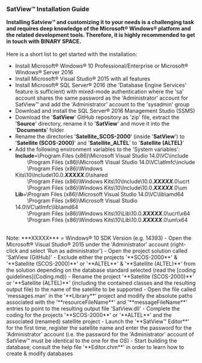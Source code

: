 ### SatView™ Installation Guide<br />
**Installing Satview™ and customizing it to your needs is a challenging task and requires deep knowledge of the Microsoft® Windows® platform and the related development tools. Therefore, it is highly recommended to get in touch with BINARY SPACE.**<br /><br />Here is a short list to get started with the installation:
- Install Microsoft® Windows® 10 Professional/Enterprise or Microsoft® Windows® Server 2016
- Install Microsoft® Visual Studio® 2015 with all features
- Install Microsoft® SQL Server® 2016 (the 'Database Engine Services' feature is sufficient) with mixed-mode authentication where the 'sa' account shares the same password as the 'Administrator' account for SatView™ and add the 'Administrator' account to the 'sysadmin' group
- Download and install the SQL Server® 2016 Management Studio (SSMS)
- Download the '**SatView**' GitHub repository as 'zip' file, extract the '**Source**' directory, rename it to '**SatView**' and move it into the '**Documents**' folder
- Rename the directories '**Satellite_SCOS-2000**' (inside '**SatView**') to '**Satellite (SCOS-2000)**' and '**Satellite_ALTEL**' to '**Satellite (ALTEL)**'
- Add the following environment variables to the 'System variables':<br />
**Include**=\Program Files (x86)\Microsoft Visual Studio 14.0\VC\include<br />&nbsp;&nbsp;&nbsp;&nbsp;&nbsp;&nbsp;&nbsp;&nbsp;\Program Files (x86)\Microsoft Visual Studio 14.0\VC\atlmfc\include<br />&nbsp;&nbsp;&nbsp;&nbsp;&nbsp;&nbsp;&nbsp;&nbsp;\Program Files (x86)\Windows Kits\10\Include\10.0.***XXXXX***.0\shared<br />&nbsp;&nbsp;&nbsp;&nbsp;&nbsp;&nbsp;&nbsp;&nbsp;\Program Files (x86)\Windows Kits\10\Include\10.0.***XXXXX***.0\ucrt<br />&nbsp;&nbsp;&nbsp;&nbsp;&nbsp;&nbsp;&nbsp;&nbsp;\Program Files (x86)\Windows Kits\10\Include\10.0.***XXXXX***.0\um<br />
**Lib**=\Program Files (x86)\Microsoft Visual Studio 14.0\VC\lib\amd64<br />&nbsp;&nbsp;&nbsp;&nbsp;&nbsp;&nbsp;&nbsp;&nbsp;\Program Files (x86)\Microsoft Visual Studio 14.0\VC\atlmfc\lib\amd64<br />&nbsp;&nbsp;&nbsp;&nbsp;&nbsp;&nbsp;&nbsp;&nbsp;\Program Files (x86)\Windows Kits\10\Lib\10.0.***XXXXX***.0\ucrt\x64<br />&nbsp;&nbsp;&nbsp;&nbsp;&nbsp;&nbsp;&nbsp;&nbsp;\Program Files (x86)\Windows Kits\10\Lib\10.0.***XXXXX***.0\um\x64
<br />
Note: ***XXXXX*** = Windows® 10 SDK Version (e.g. 14393)
- Open the Microsoft® Visual Studio® 2015 under the 'Administrator' account (right-click and select 'Run as administrator')
- Open the project solution called 'SatView (GitHub)'
- Exclude either the projects '**SCOS-2000**' & '**Satellite (SCOS-2000)**' or '**ALTEL**' & '**Satellite (ALTEL)**' from the solution  depending on the database standard selected (read the [coding guidelines](Coding.md))
- Rename the project '**Satellite (SCOS-2000)**' or '**Satellite (ALTEL)**' (including the contained classes and the resulting output file) to the name of the satellite to be supported
- Open the file called 'messages.man' in the '**Library**' project and modify the absolute paths associated with the '**resourceFileName**' and '**messageFileName**' entries to point to the resulting output file 'SatView.dll'
- Complete the coding for the projects '**SCOS-2000**' or '**ALTEL**' and the associated (renamed) satellite project
- Launch the '**SatView™ Editor**' for the first time, register the satellite name and enter the password for the 'Administrator' account (i.e. the password for the 'Administrator' account of SatView™ must be identical to the one for the OS)
- Start building the database; consult the help file '**Editor.chm**' in order to learn how to create & modify databases
